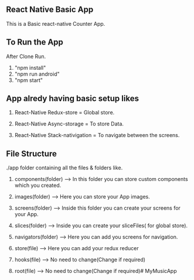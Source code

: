 React Native Basic App
----------------------
This is a Basic react-native Counter App.


To Run the App 
--------------
After Clone Run.
1.   "npm install"
2.   "npm run android"
3.   "npm start"



App alredy having basic setup likes
-----------------------------------

1.   React-Native Redux-store  =  Global store.

2.   React-Native Async-storage  =  To store Data.

3.   React-Native Stack-nativigation  =  To navigate between the screens.


File Structure
--------------
./app  folder containing all the files & folders like.

1.   components(folder)  -->  In this folder you can store custom components which you created.

2.   images(folder)   -->  Here you can store your App images.

3.   screens(folder)   -->  Inside this folder you can create your screens for your App.

4.   slices(folder)   -->  Inside you can create your sliceFiles( for global store).

5.   navigators(folder)   -->  Here you can add you screens for navigation.

6.   store(file)  -->  Here you can add your redux reducer

7.   hooks(file)  -->  No need to change(Change if required)

8.   root(file)  -->  No need to change(Change if required)# MyMusicApp
